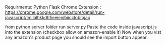 Requirments:
Python
Flask
Chrome Extension : https://chrome.google.com/webstore/detail/run-javascript/lmilalhkkdhfieeienjbiicclobibjao

from python server folder run server.py
Paste the code inside javascript.js into the extension (checkbox allow on amazon-enable it)
Now when you vist any amazon's product page you should see the import button appear. 
